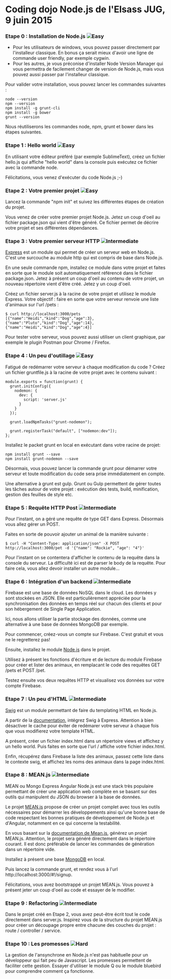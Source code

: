 # Coding dojo Node.js de l'Elsass JUG, 9 juin 2015

### Etape 0 : Installation de Node.js ![Easy](icons/dojo-difficulty-easy.png)

- Pour les utilisateurs de windows, vous pouvez passer directement par l'installeur classique. En bonus ça serait mieux d'avoir une ligne de commande user friendly, par exemple cygwin.
- Pour les autres, je vous préconise d'installer Node Version Manager qui vous permettra de facilement changer de version de Node.js, mais vous pouvez aussi passer par l'installeur classique.

Pour valider votre installation, vous pouvez lancer les commandes suivantes :

```
node --version
npm --version
npm install -g grunt-cli
npm install -g bower
grunt --version
```

Nous réutiliserons les commandes node, npm, grunt et bower dans les étapes suivantes.

### Etape 1 : Hello world ![Easy](icons/dojo-difficulty-easy.png)

En utilisant votre éditeur préféré (par exemple SublimeText), créez un fichier hello.js qui affiche "hello world" dans la console puis exécutez ce fichier avec la commande node.

Félicitations, vous venez d'exécuter du code Node.js ;-)

### Etape 2 : Votre premier projet ![Easy](icons/dojo-difficulty-easy.png)

Lancez la commande "npm init" et suivez les différentes étapes de création du projet.

Vous venez de créer votre premier projet Node.js. Jetez un coup d'oeil au fichier package.json qui vient d'être généré. Ce fichier permet de décrire votre projet et ses différentes dépendances.

### Etape 3 : Votre premier serveur HTTP ![Intermediate](icons/dojo-difficulty-intermediate.png)

[Express](https://github.com/strongloop/express) est un module qui permet de créer un serveur web en Node.js. C'est une surcouche au module http qui est compris de base dans Node.js.

En une seule commande npm, installez ce module dans votre projet et faites en sorte que le module soit automatiquement référencé dans le fichier package.json.
Jetez à présent un coup d'oeil au contenu de votre projet, un nouveau répertoire vient d'être créé. Jetez y un coup d'oeil.

Créez un fichier server.js à la racine de votre projet et utilisez le module Express. Votre objectif : faire en sorte que votre serveur renvoie une liste d'animaux sur l'url /pets :

```
$ curl http://localhost:3000/pets
[{"name":"Heidi","kind":"Dog","age":3},{"name":"Pluto","kind":"Dog","age":14},{"name":"Heidi","kind":"Dog","age":4}]
```

Pour tester votre serveur, vous pouvez aussi utiliser un client graphique, par exemple le plugin Postman pour Chrome / Firefox.

### Etape 4 : Un peu d'outillage ![Easy](icons/dojo-difficulty-easy.png)

Fatigué de redémarrer votre serveur à chaque modification du code ? Créez un fichier gruntfile.js à la racine de votre projet avec le contenu suivant :

```
module.exports = function(grunt) {
  grunt.initConfig({
    nodemon: {
      dev: {
        script: 'server.js'
      }
    }
  });

  grunt.loadNpmTasks("grunt-nodemon");

  grunt.registerTask("default", ["nodemon:dev"]);
};
```

Installez le packet grunt en local en exécutant dans votre racine de projet:

```
npm install grunt --save
npm install grunt-nodemon --save
```

Désormais, vous pouvez lancer la commande grunt pour démarrer votre serveur et toute modification du code sera prise immédiatement en compte.

Une alternative à grunt est gulp. Grunt ou Gulp permettent de gérer toutes les tâches autour de votre projet : exécution des tests, build, minification, gestion des feuilles de style etc.

### Etape 5 : Requête HTTP Post ![Intermediate](icons/dojo-difficulty-intermediate.png)

Pour l'instant, on a géré une requête de type GET dans Express. Désormais vous allez gérer un POST. 

Faites en sorte de pouvoir ajouter un animal de la manière suivante :

```
$ curl -H "Content-Type: application/json" -X POST http://localhost:3000/pet -d '{"name": "Rockie", "age": "4"}'
```

Pour l'instant on se contentera d'afficher le contenu de la requête dans la console du serveur. La difficulté ici est de parser le body de la requête. Pour faire cela, vous allez devoir installer un autre module...

### Etape 6 : Intégration d'un backend ![Intermediate](icons/dojo-difficulty-intermediate.png)

Firebase est une base de données NoSQL dans le cloud. Les données y sont stockées en JSON. Elle est particulièrement appréciée pour la synchronisation des données en temps réel sur chacun des clients et pour son hébergement de Single Page Application.

Ici, nous allons utiliser la partie stockage des données, comme une alternative à une base de données MongoDB par exemple.

Pour commencer, créez-vous un compte sur Firebase. C'est gratuit et vous ne le regretterez pas!

Ensuite, installez le module [Node.js](https://www.firebase.com/docs/web/quickstart.html) dans le projet.

Utilisez à présent les fonctions d'écriture et de lecture du module Firebase pour créer et lister des animaux, en remplacant le code des requêtes GET /pets et POST /pet.

Testez ensuite vos deux requêtes HTTP et visualisez vos données sur votre compte Firebase.

### Etape 7 : Un peu d'HTML ![Intermediate](icons/dojo-difficulty-intermediate.png)

[Swig](https://github.com/paularmstrong/swig) est un module permettant de faire du templating HTML en Node.js.

A partir de la [documentation](http://paularmstrong.github.io/swig/docs/#express), intégrez Swig à Express. Attention à bien désactiver le cache pour éviter de redémarer votre serveur à chaque fois que vous modifierez votre template HTML.

A présent, créer un fichier index.html dans un répertoire views et affichez y un hello world. Puis faites en sorte que l'url / affiche votre fichier index.html.

Enfin, récupérez dans Firebase la liste des animaux, passez cette liste dans le contexte swig, et affichez les noms des animaux dans la page index.html.

### Etape 8 : MEAN.js ![Intermediate](icons/dojo-difficulty-intermediate.png)

MEAN ou Mongo Express Angular Node.js est une stack très populaire permettant de créer une application web complète en se basant sur des outils qui manipulent du JSON du browser à la base de données.

Le projet [MEAN.js](https://github.com/meanjs/mean) propose de créer un projet complet avec tous les outils nécessaires pour démarrer les développements ainsi qu'une bonne base de code respectant les bonnes pratiques de développement de Node.js et d'Angular, notamment en ce qui concerne la testabilité.

En vous basant sur la [documentation de Mean.js](http://meanjs.org/generator.html), générez un projet MEAN.js. Attention, le projet sera généré directement dans le répertoire courant. Il est donc préférable de lancer les commandes de génération dans un répertoire vide.

Installez à présent une base [MongoDB](https://www.mongodb.org/downloads) en local.

Puis lancez la commande grunt, et rendez vous à l'url http://localhost:3000/#!/signup.

Félicitations, vous avez bootstrappé un projet MEAN.js. Vous pouvez à présent jeter un coup d'oeil au code et essayer de le modifier.

### Etape 9 : Refactoring ![Intermediate](icons/dojo-difficulty-intermediate.png)

Dans le projet créé en Etape 2, vous avez peut-être écrit tout le code directement dans server.js. Inspirez vous de la structure du projet MEAN.js pour créer un découpage propre entre chacune des couches du projet : route / controller / service.

### Etape 10 : Les promesses ![Hard](icons/dojo-difficulty-hard.png)

La gestion de l'ansynchrone en Node.js n'est pas habituelle pour un développeur qui fait peu de Javascript. Les promesses permettent de faciliter cette gestion. Essayer d'utiliser le module Q ou le module bluebird pour comprendre comment ça fonctionne.
